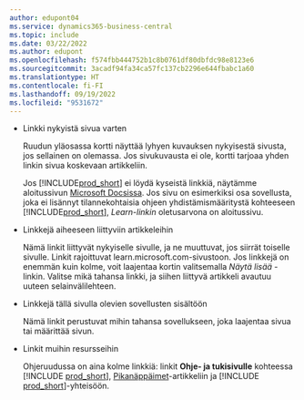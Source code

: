 ```yaml
---
author: edupont04
ms.service: dynamics365-business-central
ms.topic: include
ms.date: 03/22/2022
ms.author: edupont
ms.openlocfilehash: f574fbb444752b1c8b0761df80dbfdc98e8123e6
ms.sourcegitcommit: 3acadf94fa34ca57fc137cb2296e644fbabc1a60
ms.translationtype: HT
ms.contentlocale: fi-FI
ms.lasthandoff: 09/19/2022
ms.locfileid: "9531672"
---
```

- Linkki nykyistä sivua varten

  Ruudun yläosassa kortti näyttää lyhyen kuvauksen nykyisestä sivusta, jos sellainen on olemassa. Jos sivukuvausta ei ole, kortti tarjoaa yhden linkin sivua koskevaan artikkeliin.  

  Jos [!INCLUDE[prod_short](prod_short.md)] ei löydä kyseistä linkkiä, näytämme aloitussivun [Microsoft Docsissa](/dynamics365/business-central). Jos sivu on esimerkiksi osa sovellusta, joka ei lisännyt tilannekohtaisia ohjeen yhdistämismääritystä kohteeseen [!INCLUDE[prod_short](prod_short.md)], *Learn-linkin* oletusarvona on aloitussivu.  

- Linkkejä aiheeseen liittyviin artikkeleihin

  Nämä linkit liittyvät nykyiselle sivulle, ja ne muuttuvat, jos siirrät toiselle sivulle. Linkit rajoittuvat learn.microsoft.com-sivustoon. Jos linkkejä on enemmän kuin kolme, voit laajentaa kortin valitsemalla *Näytä lisää* -linkin. Valitse mikä tahansa linkki, ja siihen liittyvä artikkeli avautuu uuteen selainvälilehteen.  
- Linkkejä tällä sivulla olevien sovellusten sisältöön  

  Nämä linkit perustuvat mihin tahansa sovellukseen, joka laajentaa sivua tai määrittää sivun.  
- Linkit muihin resursseihin

  Ohjeruudussa on aina kolme linkkiä: linkit **Ohje- ja tukisivulle** kohteessa [!INCLUDE [prod_short](prod_short.md)], [Pikanäppäimet](../keyboard-shortcuts.md)-artikkeliin ja [!INCLUDE [prod_short](prod_short.md)]-yhteisöön.  
